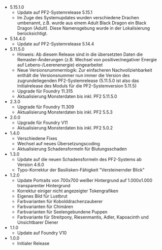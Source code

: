 - 5.15.1.0
    - Update auf PF2-Systemrelease 5.15.1
    - Im Zuge des Systemupdates wurden verschiedene Drachen umbenannt, z.B. wurde aus einem Adult Black Dragon ein Black Dragon (Adult). Diese Namensgebung wurde in der Lokalisierung berücksichtigt.
- 5.14.4.0
    - Update auf PF2-Systemrelease 5.14.4
- 5.11.5.0
    - Hinweis: Ab diesem Release sind in die übersetzten Daten die Remaster-Änderungen (z.B. Wechsel von positiver/negativer Energie auf Lebens-/Leerenenergie) eingearbeitet
    - Neue Versionsnummernlogik: Zur einfacheren Nachvollziehbarkeit enthält die Versionsnummer nun immer die Version des zugrundeliegenden PF2-Systemrelease (5.11.5.0 ist also das Initialrelease des Moduls für die PF2-Systemversion 5.11.5)
    - Upgrade für Foundry 11.315
    - Aktualisierung Monsterdaten bis inkl. PF2 5.11.5.0
- 2.3.0
    - Upgrade für Foundry 11.309
    - Aktualisierung Monsterdaten bis inkl. PF2 5.5.3
- 2.0.0
    - Upgrade für Foundry V11
    - Aktualisierung Monsterdaten bis inkl. PF2 5.0.2
- 1.4.0
    - Verschiedene Fixes
    - Wechsel auf neues Übersetzungscoding
    - Aktualisierung Schadensformeln für Blutungsschaden
- 1.3.0
    - Update auf die neuen Schadensformeln des PF2-Systems ab Version 4.6.0
    - Typo-Korrektur der Basilisken-Fähigkeit "Versteinernder Blick"
- 1.2.0
    - Update Portraits von 700x700 weißer Hintergrund auf 1.000x1.000 transparenter Hintergrund
    - Korrektur einiger nicht angezeigter Tokengrafiken
    - Eigenes Bild für Lustbrut
    - Farbvarianten für Kobolddrachenzauberer
    - Farbvarianten für Chimären
    - Farbvarianten für Seelengebundene Puppen
    - Farbvariante für Streitpony, Riesenmantis, Adler, Kapoacinth und Unsichtbarer Diener
- 1.1.0
    - Update auf Foundry V10
- 1.0.0
    - Initialer Release
